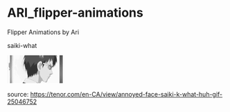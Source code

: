 # ARI_flipper-animations
Flipper Animations by Ari



saiki-what

![](https://github.com/ari-enby/ARI_flipper-animations/blob/main/Uncompiled%20GIFs/ARI_saiki-what.gif)

source: https://tenor.com/en-CA/view/annoyed-face-saiki-k-what-huh-gif-25046752
